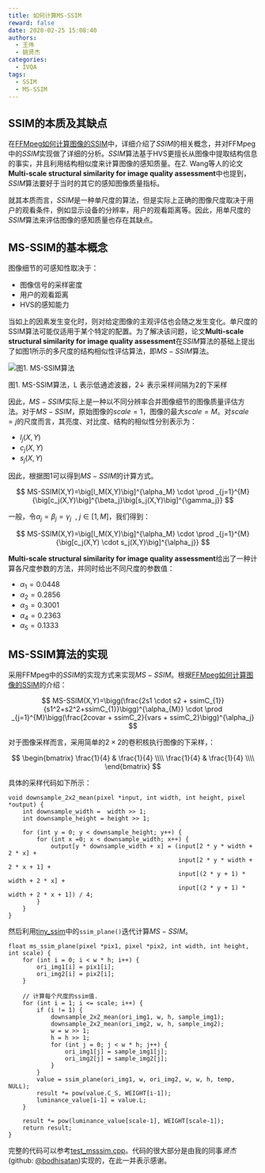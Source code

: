 ```yaml
---
title: 如何计算MS-SSIM
reward: false
date: 2020-02-25 15:08:40
authors:
  - 王伟
  - 姚贤杰
categories:
  - IVQA
tags:
  - SSIM
  - MS-SSIM
---
```


## SSIM的本质及其缺点
在[FFMpeg如何计算图像的SSIM](/2020/02/15/how-to-calculate-the-SSIM-in-FFMpeg/)中，详细介绍了$SSIM$的相关概念，并对FFMpeg中的$SSIM$实现做了详细的分析。$SSIM$算法基于HVS更擅长从图像中提取结构信息的事实，并且利用结构相似度来计算图像的感知质量。在Z. Wang等人的论文**Multi-scale structural similarity for image quality assessment**中也提到，$SSIM$算法要好于当时的其它的感知图像质量指标。

就其本质而言，$SSIM$是一种单尺度的算法，但是实际上正确的图像尺度取决于用户的观看条件，例如显示设备的分辨率，用户的观看距离等。因此，用单尺度的$SSIM$算法来评估图像的感知质量也存在其缺点。

<!--more-->

## MS-SSIM的基本概念
图像细节的可感知性取决于：
* 图像信号的采样密度
* 用户的观看距离
* HVS的感知能力

当如上的因素发生变化时，则对给定图像的主观评估也会随之发生变化。单尺度的SSIM算法可能仅适用于某个特定的配置。为了解决该问题，论文**Multi-scale structural similarity for image quality assessment**在$SSIM$算法的基础上提出了如图1所示的多尺度的结构相似性评估算法，即$MS-SSIM$算法。

![图1. MS-SSIM算法](1.jpg)

图1. MS-SSIM算法，L 表示低通滤波器，2↓ 表示采样间隔为2的下采样

因此，$MS-SSIM$实际上是一种以不同分辨率合并图像细节的图像质量评估方法。对于$MS-SSIM$，原始图像的$scale=1$，图像的最大$scale=M$。对$scale=j$的尺度而言，其亮度、对比度、结构的相似性分别表示为：
* $l_j(X,Y)$
* $c_j(X,Y)$
* $s_j(X,Y)$

因此，根据图1可以得到$MS-SSIM$的计算方式。

$$
MS-SSIM(X,Y)=\big[l_M(X,Y)\big]^{\alpha_M} \cdot \prod _{j=1}^{M}  {\big[c_j(X,Y)\big]^{\beta_j}\big[s_j(X,Y)\big]^{\gamma_j}}
$$

一般，令$\alpha_j=\beta_j=\gamma_j \ \ , \ j \in [1, M]$，我们得到：

$$
MS-SSIM(X,Y)=\big[l_M(X,Y)\big]^{\alpha_M} \cdot \prod _{j=1}^{M}  {\big[c_j(X,Y) \cdot s_j(X,Y)\big]^{\alpha_j}}
$$

**Multi-scale structural similarity for image quality assessment**给出了一种计算各尺度参数的方法，并同时给出不同尺度的参数值：
* $\alpha_1=0.0448$
* $\alpha_2=0.2856$
* $\alpha_3=0.3001$
* $\alpha_4=0.2363$
* $\alpha_5=0.1333$

## MS-SSIM算法的实现
采用FFMpeg中的$SSIM$的实现方式来实现$MS-SSIM$。根据[FFMpeg如何计算图像的SSIM](/2020/02/15/how-to-calculate-the-SSIM-in-FFMpeg/)的介绍：

$$
MS-SSIM(X,Y)=\bigg(\frac{2s1 \cdot s2 + ssimC_{1}}{s1^2+s2^2+ssimC_{1}}\bigg)^{\alpha_{M}} \cdot \prod _{j=1}^{M}\bigg(\frac{2covar + ssimC_2}{vars + ssimC_2}\bigg)^{\alpha_j}
$$

对于图像采样而言，采用简单的$2 \times 2$的卷积核执行图像的下采样，：

$$
\begin{bmatrix}
\frac{1}{4} & \frac{1}{4} \\\\
\frac{1}{4} & \frac{1}{4} \\\\
\end{bmatrix}
$$

具体的采样代码如下所示：

```
void downsample_2x2_mean(pixel *input, int width, int height, pixel *output) {
    int downsample_width =  width >> 1;
    int downsample_height = height >> 1;

    for (int y = 0; y < downsample_height; y++) {
        for (int x =0; x < downsample_width; x++) {
            output[y * downsample_width + x] = (input[2 * y * width + 2 * x] +
                                                input[2 * y * width + 2 * x + 1] +
                                                input[(2 * y + 1) * width + 2 * x] +
                                                input[(2 * y + 1) * width + 2 * x + 1]) / 4;
        }
    }
}
```

然后利用[tiny_ssim](https://github.com/FFmpeg/FFmpeg/blob/master/tests/tiny_ssim.c)中的`ssim_plane()`迭代计算$MS-SSIM$。

```
float ms_ssim_plane(pixel *pix1, pixel *pix2, int width, int height, int scale) {
    for (int i = 0; i < w * h; i++) {
        ori_img1[i] = pix1[i];
        ori_img2[i] = pix2[i];
    }

    // 计算每个尺度的ssim值.
    for (int i = 1; i <= scale; i++) {
        if (i != 1) {
            downsample_2x2_mean(ori_img1, w, h, sample_img1);
            downsample_2x2_mean(ori_img2, w, h, sample_img2);
            w = w >> 1;
            h = h >> 1;
            for (int j = 0; j < w * h; j++) {
                ori_img1[j] = sample_img1[j];
                ori_img2[j] = sample_img2[j];
            }
        }
        value = ssim_plane(ori_img1, w, ori_img2, w, w, h, temp, NULL);
        result *= pow(value.C_S, WEIGHT[i-1]);
        luminance_value[i-1] = value.L;
    }

    result *= pow(luminance_value[scale-1], WEIGHT[scale-1]);
    return result;
}
```

完整的代码可以参考[test_msssim.cpp](https://gitee.com/wangwei1237/wangwei1237/blob/master/2020/02/25/how-to-calculate-the-MS-SSIM/test_msssim.cpp)。代码的很大部分是由我的同事*贤杰*(github: [@bodhisatan](https://github.com/bodhisatan))实现的，在此一并表示感谢。

